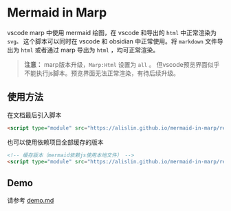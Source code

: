 # Mermaid in Marp
vscode marp 中使用 mermaid 绘图，在 vscode 和导出的 `html` 中正常渲染为 `svg。`
这个脚本可以同时在 vscode 和 obsidian 中正常使用。将 `markdown` 文件导出为 `html` 或者通过 marp 导出为 `html` ，均可正常渲染。

> **注意：** marp版本升级，`Marp:Html` 设置为 `all` 。 但vscode预览界面似乎不能执行js脚本。预览界面无法正常渲染，有待后续升级。


## 使用方法
在文档最后引入脚本

```html
<script type="module" src="https://alislin.github.io/mermaid-in-marp/render.js"></script>
```

也可以使用依赖项目全部缓存的版本
```html
<!-- 缓存版本（mermaid依赖js使用本地文件） -->
<script type="module" src="https://alislin.github.io/mermaid-in-marp/render.cache.js"></script>
```

## Demo

请参考 [demo.md](https://alislin.github.io/mermaid-in-marp/demo.md)